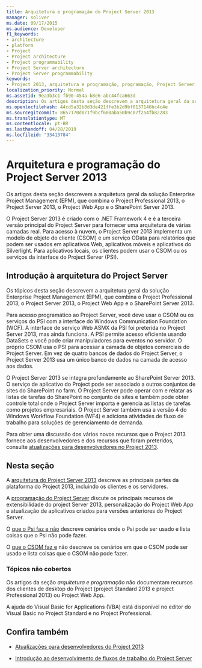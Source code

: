 ```yaml
---
title: Arquitetura e programação do Project Server 2013
manager: soliver
ms.date: 09/17/2015
ms.audience: Developer
f1_keywords:
- architecture
- platform
- Project
- Project architecture
- Project programmability
- Project Server architecture
- Project Server programmability
keywords:
- Project 2013, arquitetura e programação, programação, Project Server, Project 2013, benefícios para o EPM, a arquitetura e o Project Server
localization_priority: Normal
ms.assetid: 9ea3b3c1-fb90-454a-b8e6-abc44fca663d
description: Os artigos desta seção descrevem a arquitetura geral da solução Enterprise Project Management (EPM), que combina o Project Professional 2013, o Project Server 2013, o Project Web App e o SharePoint Server 2013.
ms.openlocfilehash: 44cd5a32b8d3de421ffe3b2d9bf0137146bc4c4e
ms.sourcegitcommit: 8657170d071f9bcf680aba50b9c07f2a4fb82283
ms.translationtype: MT
ms.contentlocale: pt-BR
ms.lasthandoff: 04/28/2019
ms.locfileid: "33413784"
---
```

# <a name="project-server-2013-architecture-and-programmability"></a>Arquitetura e programação do Project Server 2013

Os artigos desta seção descrevem a arquitetura geral da solução Enterprise Project Management (EPM), que combina o Project Professional 2013, o Project Server 2013, o Project Web App e o SharePoint Server 2013.
  
O Project Server 2013 é criado com o .NET Framework 4 e é a terceira versão principal do Project Server para fornecer uma arquitetura de várias camadas real. Para acesso à nuvem, o Project Server 2013 implementa um modelo de objeto do cliente (CSOM) e um serviço OData para relatórios que podem ser usados em aplicativos Web, aplicativos móveis e aplicativos do Silverlight. Para aplicativos locais, os clientes podem usar o CSOM ou os serviços da interface do Project Server (PSI). 
  
## <a name="introduction-to-project-server-architecture"></a>Introdução à arquitetura do Project Server

Os tópicos desta seção descrevem a arquitetura geral da solução Enterprise Project Management (EPM), que combina o Project Professional 2013, o Project Server 2013, o Project Web App e o SharePoint Server 2013.
  
Para acesso programático ao Project Server, você deve usar o CSOM ou os serviços do PSI com a interface do Windows Communication Foundation (WCF). A interface de serviço Web ASMX da PSI foi preterida no Project Server 2013, mas ainda funciona. A PSI permite acesso eficiente usando DataSets e você pode criar manipuladores para eventos no servidor. O próprio CSOM usa o PSI para acessar a camada de objetos comerciais do Project Server. Em vez de quatro bancos de dados do Project Server, o Project Server 2013 usa um único banco de dados na camada de acesso aos dados.
  
O Project Server 2013 se integra profundamente ao SharePoint Server 2013. O serviço de aplicativo do Project pode ser associado a outros conjuntos de sites do SharePoint no farm. O Project Server pode operar com e relatar as listas de tarefas do SharePoint no conjunto de sites e também pode obter controle total onde o Project Server importa e gerencia as listas de tarefas como projetos empresariais. O Project Server também usa a versão 4 do Windows Workflow Foundation (WF4) e adiciona atividades de fluxo de trabalho para soluções de gerenciamento de demanda.
  
Para obter uma discussão dos vários novos recursos que o Project 2013 fornece aos desenvolvedores e dos recursos que foram preteridos, consulte [atualizações para desenvolvedores no Project 2013](updates-for-developers-in-project-2013.md).
  
## <a name="in-this-section"></a>Nesta seção

A [arquitetura do Project Server 2013](project-server-2013-architecture.md) descreve as principais partes da plataforma do Project 2013, incluindo os clientes e os servidores. 
  
A [programação do Project Server](project-server-programmability.md) discute os principais recursos de extensibilidade do project Server 2013, personalização do Project Web App e atualização de aplicativos criados para versões anteriores do Project Server. 
  
O [que o Psi faz e não](what-the-psi-does-and-does-not-do.md) descreve cenários onde o Psi pode ser usado e lista coisas que o Psi não pode fazer. 
  
O [que o CSOM faz e](what-the-csom-does-and-does-not-do.md) não descreve os cenários em que o CSOM pode ser usado e lista coisas que o CSOM não pode fazer. 
  
### <a name="topics-not-covered"></a>Tópicos não cobertos

Os artigos da seção *arquitetura e programação* não documentam recursos dos clientes de desktop do Project (project Standard 2013 e project Professional 2013) ou Project Web App. 
  
A ajuda do Visual Basic for Applications (VBA) está disponível no editor do Visual Basic no Project Standard e no Project Professional.
  
## <a name="see-also"></a>Confira também
<a name="bk_addresources"> </a>

- [Atualizações para desenvolvedores do Project 2013](updates-for-developers-in-project-2013.md)
    
- [Introdução ao desenvolvimento de fluxos de trabalho do Project Server](getting-started-developing-project-server-workflows.md)
    

